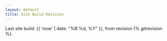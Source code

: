 ```yaml
---
layout: default
title: Site Build Revision
---
```


Last site build: {{ 'now' | date: "%B %d, %Y" }}, from revision {% gitrevision %}.